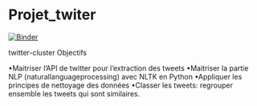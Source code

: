# Projet_twiter
[![Binder](https://mybinder.org/badge_logo.svg)](https://mybinder.org/v2/gh/inesdai/Projet_twiter/master)



twitter-cluster
Objectifs

•Maitriser l’API de twitter pour l’extraction des tweets
•Maitriser la partie NLP (naturallanguageprocessing) avec NLTK en Python
•Appliquer les principes de nettoyage des données
•Classer les tweets: regrouper ensemble les tweets qui sont similaires.
